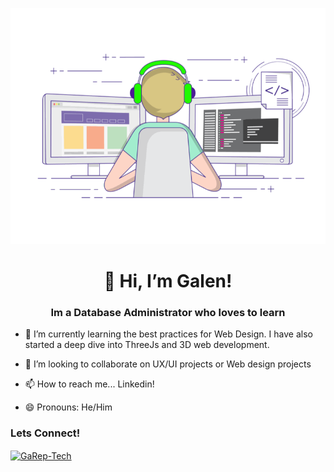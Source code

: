![MasterHead](68747470733a2f2f696d616765732e73717561726573706163652d63646e2e636f6d2f636f6e74656e742f76312f3537363966633430316236333162616231616464623261622f313534313538303631313632342d5445363451474b524a4738535741495553374e532f-2.gif)
<h1 align="center">👋 Hi, I’m Galen!</h1>
<h3 align="center"> Im a Database Administrator who loves to learn</h3>


- 🌱 I’m currently learning the best practices for Web Design. I have also started a deep dive into ThreeJs and 3D web development. 
  
- 💞️ I’m looking to collaborate on UX/UI projects or Web design projects
  
- 📫 How to reach me... Linkedin!
  
- 😄 Pronouns: He/Him
  

<h3 align="left">Lets Connect!</h3>
<p align="left">
<a href="https://linkedin.com/in/galen-r" target="blank"><img align="center" src="https://raw.githubusercontent.com/rahuldkjain/github-profile-readme-generator/master/src/images/icons/Social/linked-in-alt.svg" alt="GaRep-Tech" height="30" width="40" /></a>
</p>
